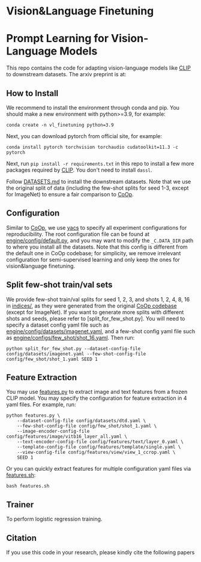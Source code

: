 # Vision&Language Finetuning

# Prompt Learning for Vision-Language Models

This repo contains the code for adapting vision-language models like [CLIP](https://arxiv.org/abs/2103.00020) to downstream datasets. The arxiv preprint is at:

<!-- * [Conditional Prompt Learning for Vision-Language Models](https://arxiv.org/abs/2203.05557), in CVPR, 2022.
* [Learning to Prompt for Vision-Language Models](https://arxiv.org/abs/2109.01134), IJCV, 2022. -->

<!-- ## Updates

- **16.07.2022**: CoOp has been accepted to IJCV for publication! -->

## How to Install
We recommend to install the environment through conda and pip. You should make a new environment with python>=3.9, for example:

```
conda create -n vl_finetuning python=3.9
```

Next, you can download pytorch from official site, for example:

```
conda install pytorch torchvision torchaudio cudatoolkit=11.3 -c pytorch
```

Next, run `pip install -r requirements.txt` in this repo to install a few more packages required by [CLIP](https://github.com/openai/CLIP). You don't need to install `dassl`.

Follow [DATASETS.md](DATASETS.md) to install the downstream datasets. Note that we use the original split of data (including the few-shot splits for seed 1-3, except for ImageNet) to ensure a fair comparison to [CoOp](https://github.com/KaiyangZhou/CoOp).

## Configuration
Similar to [CoOp](https://github.com/KaiyangZhou/CoOp), we use [yacs](https://github.com/rbgirshick/yacs) to specify all experiment configurations for reproducibility. The root configuration file can be found at [engine/config/default.py](engine/config/default.py), and you may want to modify the `_C.DATA_DIR` path to where you install all the datasets. Note that this config is different from the default one in CoOp codebase; for simplicity, we remove irrelevant configuration for semi-supervised learning and only keep the ones for vision&language finetuning.

<!-- ## Convert few-shot train/val sets from CoOp pickle objects to json

```
python convert_pickle_to_index.py --dataset-config-file config/datasets/oxford_pets.yaml --few-shot-config-file config/few_shot/shot_1.yaml SEED 1
``` -->

## Split few-shot train/val sets
We provide few-shot train/val splits for seed 1, 2, 3, and shots 1, 2, 4, 8, 16 in [indices/](indices/), as they were generated from the original [CoOp codebase](https://github.com/KaiyangZhou/CoOp) (except for ImageNet). If you want to generate more splits with different shots and seeds, please refer to [split_for_few_shot.py]. You will need to specify a dataset config yaml file such as [engine/config/datasets/imagenet.yaml](configs/datasets/imagenet.yaml), and a few-shot config yaml file such as [engine/configs/few_shot/shot_16.yaml](configs/few_shot/shot_16.yaml). Then run:

```
python split_for_few_shot.py --dataset-config-file config/datasets/imagenet.yaml --few-shot-config-file config/few_shot/shot_1.yaml SEED 1
```

## Feature Extraction
You may use [features.py](features.py) to extract image and text features from a frozen CLIP model. You may specify the configuration for feature extraction in 4 yaml files. For example, run:

```
python features.py \
    --dataset-config-file config/datasets/dtd.yaml \
    --few-shot-config-file config/few_shot/shot_1.yaml \
    --image-encoder-config-file config/features/image/vitb16_layer_all.yaml \
    --text-encoder-config-file config/features/text/layer_0.yaml \
    --template-config-file config/features/template/single.yaml \
    --view-config-file config/features/view/view_1_ccrop.yaml \
    SEED 1
```

Or you can quickly extract features for multiple configuration yaml files via [features.sh](features.sh):

```
bash features.sh
```

## Trainer
To perform logistic regression training.

<!-- ## How to Run

Click a paper below to see the detailed instructions on how to run the code to reproduce the results.

* [Learning to Prompt for Vision-Language Models](COOP.md)
* [Conditional Prompt Learning for Vision-Language Models](COCOOP.md) -->

<!-- ## Models and Results

- The pre-trained weights of CoOp (both M=16 & M=4) on ImageNet based on RN50, RN101, ViT-B/16 and ViT-B/32 can be downloaded altogether via this [link](https://drive.google.com/file/d/18ypxfd82RR0pizc5MM1ZWDYDk4j0BtPF/view?usp=sharing). The weights can be used to reproduce the results in Table 1 of CoOp's paper (i.e., the results on ImageNet and its four variants with domain shift). To load the weights and run the evaluation code, you will need to specify `--model-dir` and `--load-epoch` (see this [script](https://github.com/KaiyangZhou/CoOp/blob/main/scripts/eval.sh) for example).
- The raw numerical results can be found at this [google drive link](https://docs.google.com/spreadsheets/d/12_kaFdD0nct9aUIrDoreY0qDunQ9q9tv/edit?usp=sharing&ouid=100312610418109826457&rtpof=true&sd=true). -->

## Citation
If you use this code in your research, please kindly cite the following papers

<!-- ```bash
@inproceedings{zhou2022cocoop,
    title={Conditional Prompt Learning for Vision-Language Models},
    author={Zhou, Kaiyang and Yang, Jingkang and Loy, Chen Change and Liu, Ziwei},
    booktitle={IEEE/CVF Conference on Computer Vision and Pattern Recognition (CVPR)},
    year={2022}
}
``` -->